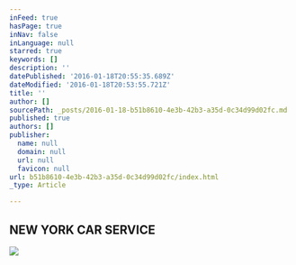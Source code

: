 ```yaml
---
inFeed: true
hasPage: true
inNav: false
inLanguage: null
starred: true
keywords: []
description: ''
datePublished: '2016-01-18T20:55:35.689Z'
dateModified: '2016-01-18T20:53:55.721Z'
title: ''
author: []
sourcePath: _posts/2016-01-18-b51b8610-4e3b-42b3-a35d-0c34d99d02fc.md
published: true
authors: []
publisher:
  name: null
  domain: null
  url: null
  favicon: null
url: b51b8610-4e3b-42b3-a35d-0c34d99d02fc/index.html
_type: Article

---
```

## NEW YORK CAR SERVICE
![](https://the-grid-user-content.s3-us-west-2.amazonaws.com/68d32f23-eb0c-43c1-a2d5-c4cadf8d1985.jpg)